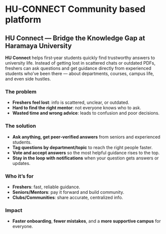 # HU-CONNECT Community based platform
## HU Connect — Bridge the Knowledge Gap at Haramaya University

**HU Connect** helps first‑year students quickly find trustworthy answers to university life. Instead of getting lost in scattered chats or outdated PDFs, freshers can ask questions and get guidance directly from experienced students who’ve been there — about departments, courses, campus life, and even side hustles.

### The problem
- **Freshers feel lost**: info is scattered, unclear, or outdated.
- **Hard to find the right mentor**: not everyone knows who to ask.
- **Wasted time and wrong advice**: leads to confusion and poor decisions.

### The solution
- **Ask anything, get peer‑verified answers** from seniors and experienced students.
- **Tag questions by department/topic** to reach the right people faster.
- **Vote and accept answers** so the most helpful guidance rises to the top.
- **Stay in the loop with notifications** when your question gets answers or updates.

### Who it’s for
- **Freshers**: fast, reliable guidance.
- **Seniors/Mentors**: pay it forward and build community.
- **Clubs/Communities**: share accurate, centralized info.

### Impact
- **Faster onboarding**, **fewer mistakes**, and a **more supportive campus** for everyone.
